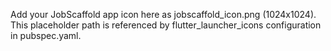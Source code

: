 Add your JobScaffold app icon here as jobscaffold_icon.png (1024x1024). This placeholder path is referenced by flutter_launcher_icons configuration in pubspec.yaml.